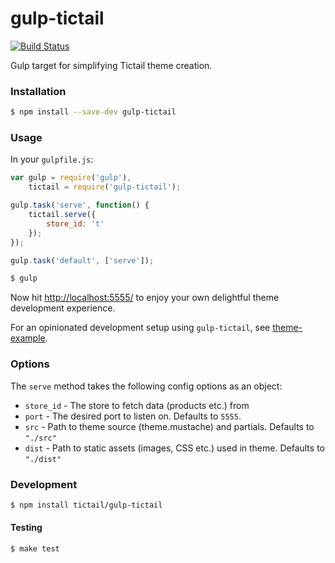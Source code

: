 # gulp-tictail

[![Build Status](https://travis-ci.org/tictail/gulp-tictail.svg?branch=master)](https://travis-ci.org/tictail/gulp-tictail)

Gulp target for simplifying Tictail theme creation.


### Installation

```bash
$ npm install --save-dev gulp-tictail
```

### Usage

In your `gulpfile.js`:

```javascript
var gulp = require('gulp'),
    tictail = require('gulp-tictail');

gulp.task('serve', function() {
    tictail.serve({
        store_id: 't'
    });
});

gulp.task('default', ['serve']);
```

```bash
$ gulp
```

Now hit [http://localhost:5555/](http://localhost:5555/) to enjoy your own delightful theme development experience.

For an opinionated development setup using `gulp-tictail`, see [theme-example](https://github.com/tictail/theme-example).


### Options

The `serve` method takes the following config options as an object:

* `store_id` - The store to fetch data (products etc.) from
* `port` - The desired port to listen on. Defaults to `5555`.
* `src` - Path to theme source (theme.mustache) and partials. Defaults to `"./src"`
* `dist` - Path to static assets (images, CSS etc.) used in theme. Defaults to `"./dist"`


### Development

```bash
$ npm install tictail/gulp-tictail
```

#### Testing

```bash
$ make test
```